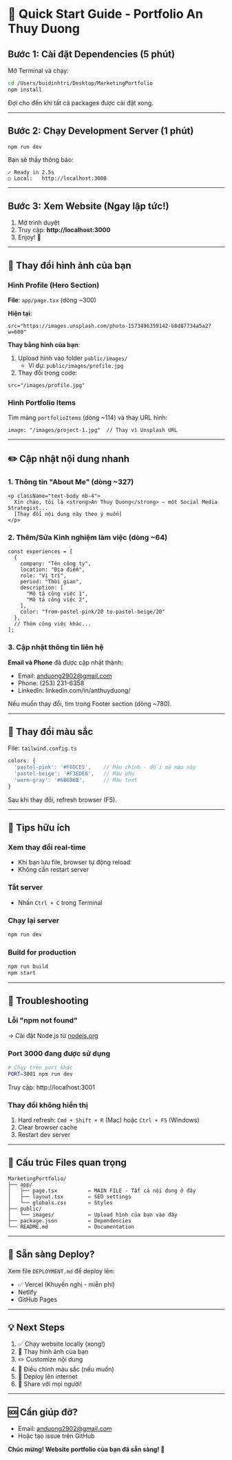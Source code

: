 # 🚀 Quick Start Guide - Portfolio An Thuy Duong

## Bước 1: Cài đặt Dependencies (5 phút)

Mở Terminal và chạy:

```bash
cd /Users/buidinhtri/Desktop/MarketingPortfolio
npm install
```

Đợi cho đến khi tất cả packages được cài đặt xong.

---

## Bước 2: Chạy Development Server (1 phút)

```bash
npm run dev
```

Bạn sẽ thấy thông báo:
```
✓ Ready in 2.5s
○ Local:   http://localhost:3000
```

---

## Bước 3: Xem Website (Ngay lập tức!)

1. Mở trình duyệt
2. Truy cập: **http://localhost:3000**
3. Enjoy! 🎉

---

## 📸 Thay đổi hình ảnh của bạn

### Hình Profile (Hero Section)

**File**: `app/page.tsx` (dòng ~300)

**Hiện tại**:
```tsx
src="https://images.unsplash.com/photo-1573496359142-b8d87734a5a2?w=600"
```

**Thay bằng hình của bạn**:
1. Upload hình vào folder `public/images/`
   - Ví dụ: `public/images/profile.jpg`
2. Thay đổi trong code:
```tsx
src="/images/profile.jpg"
```

### Hình Portfolio Items

Tìm mảng `portfolioItems` (dòng ~114) và thay URL hình:
```tsx
image: "/images/project-1.jpg"  // Thay vì Unsplash URL
```

---

## ✏️ Cập nhật nội dung nhanh

### 1. Thông tin "About Me" (dòng ~327)

```tsx
<p className="text-body mb-4">
  Xin chào, tôi là <strong>An Thuy Duong</strong> – một Social Media Strategist...
  [Thay đổi nội dung này theo ý muốn]
</p>
```

### 2. Thêm/Sửa Kinh nghiệm làm việc (dòng ~64)

```tsx
const experiences = [
  {
    company: "Tên công ty",
    location: "Địa điểm",
    role: "Vị trí",
    period: "Thời gian",
    description: [
      "Mô tả công việc 1",
      "Mô tả công việc 2",
    ],
    color: "from-pastel-pink/20 to-pastel-beige/20"
  },
  // Thêm công việc khác...
];
```

### 3. Cập nhật thông tin liên hệ

**Email và Phone** đã được cập nhật thành:
- Email: anduong2902@gmail.com
- Phone: (253) 231-6358
- LinkedIn: linkedin.com/in/anthuyduong/

Nếu muốn thay đổi, tìm trong Footer section (dòng ~780).

---

## 🎨 Thay đổi màu sắc

File: `tailwind.config.ts`

```typescript
colors: {
  'pastel-pink': '#F6DCE5',    // Màu chính - đổi mã màu này
  'pastel-beige': '#F3EDE6',   // Màu phụ
  'warm-gray': '#6B6B6B',      // Màu text
}
```

Sau khi thay đổi, refresh browser (F5).

---

## 🌟 Tips hữu ích

### Xem thay đổi real-time
- Khi bạn lưu file, browser tự động reload
- Không cần restart server

### Tắt server
- Nhấn `Ctrl + C` trong Terminal

### Chạy lại server
```bash
npm run dev
```

### Build for production
```bash
npm run build
npm start
```

---

## 🐛 Troubleshooting

### Lỗi "npm not found"
→ Cài đặt Node.js từ [nodejs.org](https://nodejs.org)

### Port 3000 đang được sử dụng
```bash
# Chạy trên port khác
PORT=3001 npm run dev
```
Truy cập: http://localhost:3001

### Thay đổi không hiển thị
1. Hard refresh: `Cmd + Shift + R` (Mac) hoặc `Ctrl + F5` (Windows)
2. Clear browser cache
3. Restart dev server

---

## 📁 Cấu trúc Files quan trọng

```
MarketingPortfolio/
├── app/
│   ├── page.tsx          ← MAIN FILE - Tất cả nội dung ở đây
│   ├── layout.tsx        ← SEO settings
│   └── globals.css       ← Styles
├── public/
│   └── images/           ← Upload hình của bạn vào đây
├── package.json          ← Dependencies
└── README.md             ← Documentation
```

---

## 🚀 Sẵn sàng Deploy?

Xem file `DEPLOYMENT.md` để deploy lên:
- ✅ Vercel (Khuyến nghị - miễn phí)
- Netlify
- GitHub Pages

---

## 💡 Next Steps

1. ✅ Chạy website locally (xong!)
2. 📸 Thay hình ảnh của bạn
3. ✏️ Customize nội dung
4. 🎨 Điều chỉnh màu sắc (nếu muốn)
5. 🚀 Deploy lên internet
6. 📱 Share với mọi người!

---

## 🆘 Cần giúp đỡ?

- Email: anduong2902@gmail.com
- Hoặc tạo issue trên GitHub

**Chúc mừng! Website portfolio của bạn đã sẵn sàng! 🎉**
